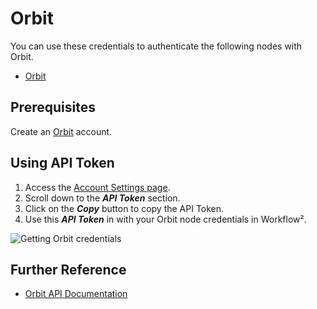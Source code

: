 # Orbit

You can use these credentials to authenticate the following nodes with Orbit.
- [Orbit](/workflow/integrations/nodes/n8n-nodes-base.orbit/)

## Prerequisites

Create an [Orbit](https://app.orbit.love/) account.

## Using API Token

1. Access the [Account Settings page](https://app.orbit.love/user/edit).
2. Scroll down to the ***API Token*** section.
3. Click on the ***Copy*** button to copy the API Token.
4. Use this ***API Token*** in with your Orbit node credentials in Workflow².

![Getting Orbit credentials](/_images/integrations/credentials/orbit/using-api.gif)

## Further Reference

- [Orbit API Documentation](https://www.notion.so/Orbit-API-Documentation-41ed7911e070400b99cfebb296813670#cb4111e0436e420c8c05af078496ff30)
